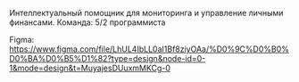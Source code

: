 Интеллектуальный помощник для мониторинга и управление личными финансами.
Команда: 5/2 программиста

Figma: https://www.figma.com/file/LhUL4IbLL0aI1Bf8ziyOAa/%D0%9C%D0%B0%D0%BA%D0%B5%D1%82?type=design&node-id=0-1&mode=design&t=MuyajesDUuxmMKCg-0
